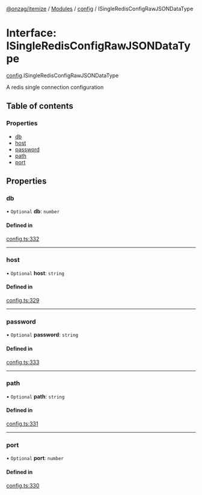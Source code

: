 [@onzag/itemize](../README.md) / [Modules](../modules.md) / [config](../modules/config.md) / ISingleRedisConfigRawJSONDataType

# Interface: ISingleRedisConfigRawJSONDataType

[config](../modules/config.md).ISingleRedisConfigRawJSONDataType

A redis single connection configuration

## Table of contents

### Properties

- [db](config.ISingleRedisConfigRawJSONDataType.md#db)
- [host](config.ISingleRedisConfigRawJSONDataType.md#host)
- [password](config.ISingleRedisConfigRawJSONDataType.md#password)
- [path](config.ISingleRedisConfigRawJSONDataType.md#path)
- [port](config.ISingleRedisConfigRawJSONDataType.md#port)

## Properties

### db

• `Optional` **db**: `number`

#### Defined in

[config.ts:332](https://github.com/onzag/itemize/blob/59702dd5/config.ts#L332)

___

### host

• `Optional` **host**: `string`

#### Defined in

[config.ts:329](https://github.com/onzag/itemize/blob/59702dd5/config.ts#L329)

___

### password

• `Optional` **password**: `string`

#### Defined in

[config.ts:333](https://github.com/onzag/itemize/blob/59702dd5/config.ts#L333)

___

### path

• `Optional` **path**: `string`

#### Defined in

[config.ts:331](https://github.com/onzag/itemize/blob/59702dd5/config.ts#L331)

___

### port

• `Optional` **port**: `number`

#### Defined in

[config.ts:330](https://github.com/onzag/itemize/blob/59702dd5/config.ts#L330)
